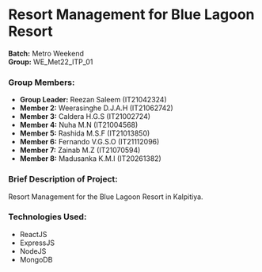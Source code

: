 # Resort Management for Blue Lagoon Resort
**Batch:** Metro Weekend  
**Group:** WE_Met22_ITP_01

### Group Members:
- **Group Leader:** Reezan Saleem (IT21042324)
- **Member 2:** Weerasinghe D.J.A.H (IT21062742)
- **Member 3:** Caldera H.G.S (IT21002724)
- **Member 4:** Nuha M.N (IT21004568)
- **Member 5:** Rashida M.S.F (IT21013850)
- **Member 6:** Fernando V.G.S.O (IT21112096)
- **Member 7:** Zainab M.Z (IT21070594)
- **Member 8:** Madusanka K.M.I (IT20261382)

### Brief Description of Project:
Resort Management for the Blue Lagoon Resort in Kalpitiya.

### Technologies Used:
- ReactJS
- ExpressJS
- NodeJS
- MongoDB
